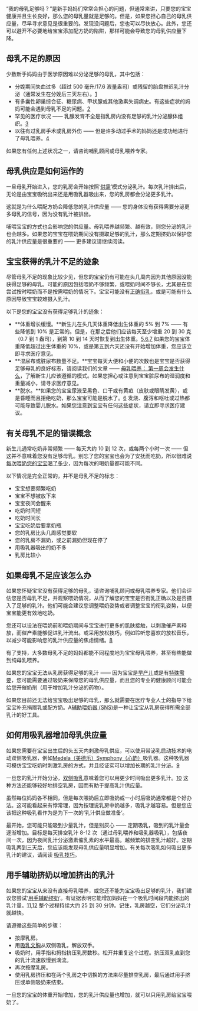“我的母乳足够吗？”是新手妈妈们常常会担心的问题，但通常来讲，只要您的宝宝健康并且生长良好，那么您的母乳量就是足够的。但是，如果您担心自己的母乳供应量，尽早寻求意见是很重要的。发现没问题后，您也可以尽快放心。此外，您还可以避开不必要地给宝宝添加配方奶的陷阱，那样可能会导致您的母乳供应量下降。

## 母乳不足的原因

少数新手妈妈由于医学原因难以分泌足够的母乳，其中包括：

- 分娩期间失血过多（超过 500 毫升/17.6 液量盎司）或残留的胎盘推迟乳汁分泌（通常发生在分娩后三天左右）。[1](https://www.medela.cn/breastfeeding/mums-journey/low-milk-supply#reference)
- 有多囊性卵巢综合征、糖尿病、甲状腺或其他激素失调病史。有这些症状的妈妈可能会遇到母乳不足的问题。[2](https://www.medela.cn/breastfeeding/mums-journey/low-milk-supply#reference)
- 罕见的医疗状况 —— 乳腺发育不全是指乳房内没有足够的乳汁分泌腺体组织。[3](https://www.medela.cn/breastfeeding/mums-journey/low-milk-supply#reference)
- 以往有过乳房手术或乳房外伤 —— 但是许多动过手术的妈妈还是成功地进行了母乳喂养。[4](https://www.medela.cn/breastfeeding/mums-journey/low-milk-supply#reference)

如果您有任何上述状况之一，请咨询哺乳顾问或母乳喂养专家。

## 母乳供应是如何运作的

一旦母乳开始进入，您的乳房会开始按照‘[供需](https://www.medela.cn/breastfeeding/mums-journey/breast-milk-supply-and-demand)’模式分泌乳汁。每次乳汁排出后，无论是由宝宝吸吮出来还是用吸乳器吸出来，您的乳房都会分泌更多乳汁。

这就是为什么喂配方奶会降低您的乳汁供应量 —— 您的身体没有获得需要分泌更多母乳的信号，因为没有乳汁被排出。

哺喂宝宝的方式也会影响您的供应量。母乳喂养越频繁、越有效，则您分泌的乳汁也会越多。如果您的宝宝在喂奶期间没有摄取足够的乳汁，那么定期挤奶以保护您的乳汁供应量是很重要的 —— 更多建议请继续阅读。

## 宝宝获得的乳汁不足的迹象

尽管母乳不足的现象比较少见，但您的宝宝仍有可能在头几周内因为其他原因没能获得足够的母乳。可能的原因包括喂奶不够频繁，或喂奶时间不够长，尤其是在您尝试按时喂奶而不是按需喂奶的情况下。宝宝可能没有[正确衔乳](https://www.medela.cn/breastfeeding/mums-journey/breastfeeding-latch)，或是可能有什么原因导致宝宝较难摄入乳汁。

以下是您的宝宝没有获得足够乳汁的迹象：

- **体重增长缓慢。**新生儿在头几天体重降低出生体重的 5% 到 7% —— 有些降低到 10% 是正常的。但是，在那之后他们应该每天至少增重 20 到 30 克（0.7 到 1 盎司），到第 10 到 14 天时恢复到出生体重。[5,6,7](https://www.medela.cn/breastfeeding/mums-journey/low-milk-supply#reference) 如果您的宝宝体重降低超过出生体重的 10%，或是第五到六天还没有开始增加体重，您应该立即寻求医疗意见。
- **湿尿布或脏尿布数量不足。**宝宝每天大便和小便的次数也是宝宝是否获得足够母乳的良好标志，请阅读我们的文章 —— [母乳喂养： 第一周会发生什么](https://www.medela.cn/breastfeeding/mums-journey/support-newborn)，了解新生儿应该遵循的模式。如果您担心或注意到宝宝脏尿布的湿润度和重量减小，请寻求医疗意见。
- **脱水。**如果您的宝宝尿液呈黑色、口干或有黄疸（皮肤或眼睛发黄），或是昏睡而且拒绝吃奶，那么宝宝可能是脱水了。[6](https://www.medela.cn/breastfeeding/mums-journey/low-milk-supply#reference) 发烧、腹泻和呕吐或过热都可能导致婴儿脱水。如果您注意到宝宝有任何这些症状，请立即寻求医疗建议。

## 有关母乳不足的错误概念

新生儿通常吃奶非常频繁 —— 每天大约 10 到 12 次，或每两个小时一次 —— 但这并不意味着您没有足够母乳。别忘了您的宝宝也会为了安抚而吃奶，所以很难说[每次喂奶您的宝宝喝了多少](https://www.medela.cn/breastfeeding/mums-journey/normal-breastfeeding)，因为每次的喝奶量都可能不同。

以下情况是完全正常的，并不是母乳不足的标志：

- 宝宝想要频繁吃奶
- 宝宝不想被放下来
- 宝宝夜间会醒来
- 吃奶时间短
- 吃奶时间长
- 宝宝吃奶后要拿奶瓶
- 您的乳房比头几周感觉要软
- 您的乳房不漏奶，或之前漏奶但现在停了
- 用吸乳器吸出的奶不多
- 乳房比较小

## 如果母乳不足应该怎么办

如果您怀疑宝宝没有获得足够的母乳，请咨询哺乳顾问或母乳喂养专家。他们会评估您是否母乳不足，并观察喂奶情况，从而了解您的宝宝是否衔乳正确以及是否摄入了足够的乳汁。他们可能会建议您调整喂奶姿势或者调整宝宝的衔乳姿势，以便宝宝能更有效地吃奶。

您还可以设法在喂奶前和喂奶期间与宝宝进行更多的肌肤接触，以刺激催产素释放，而催产素能够促进乳汁流出。或采用放松技巧，例如聆听您喜欢的放松音乐，以减少可能影响您的乳汁供应量的焦虑情绪。[8](https://www.medela.cn/breastfeeding/mums-journey/low-milk-supply#reference)

有了支持，大多数母乳不足的妈妈都能不同程度地为宝宝母乳喂养，甚至有些能做到纯母乳喂养。

如果您的宝宝无法从乳房获得足够的乳汁 —— 因为宝宝是[早产儿](https://www.medela.cn/breastfeeding/mums-journey/premature-baby-feeding)或是有[特殊需要](https://www.medela.cn/breastfeeding/mums-journey/feeding-baby-with-special-needs)，您可能需要通过吸奶来保障您的母乳供应量，而且您的专业的健康顾问可能会给您开催奶剂（用于增加乳汁分泌的药物）。

如果您目前还无法给宝宝吸出足够的母乳，那么就需要在医疗专业人士的指导下给宝宝补充捐赠乳或配方奶。A[辅助喂奶器 (SNS)](https://www.medela.cn/breastfeeding-professionals/products/feeding/supplemental-nursing-system)是一种让宝宝从乳房获得所需全部乳汁的好工具。

## 如何用吸乳器增加母乳供应量

如果您需要在宝宝出生后的头五天内刺激母乳供应，可以使用带泌乳启动技术的电动双侧吸乳器，例如[Medela（美德乐）Symphony（心韵）](https://www.medela.cn/breastfeeding/products/breast-pumps/symphony-rental)吸乳器。这种吸乳器可模仿宝宝吃奶时刺激乳房的方式，并且经证实可以增加长期的乳汁分泌。[9](https://www.medela.cn/breastfeeding/mums-journey/low-milk-supply#reference)

一旦您的乳汁开始分泌，[双侧吸乳](https://www.medela.cn/breastfeeding/mums-journey/double-pumping)意味着您可以用更少时间吸出更多乳汁。[10](https://www.medela.cn/breastfeeding/mums-journey/low-milk-supply#reference) 这种方法还能够较好地排空乳房，因而有助于提高乳汁供应量。

虽然每位妈妈各不相同，但是每次喂奶后立即吸奶或一小时后吸奶通常都是个好办法。这可能看起来有悖常理，因为按理说乳房中奶越多，吸乳才越容易。但是您应该把这种吸乳看作为是为下一次的‘乳汁供应做准备’。

最开始，您可能只能吸到少量乳汁，但是别灰心 —— 定期吸乳，吸到的乳汁量会逐渐增加。目标是每天排空乳汁 8-12 次（通过母乳喂养和吸乳器吸乳），包括夜间一次，因为夜间乳汁分泌激素催乳素的水平最高。越频繁的排空乳汁越好。定期吸乳两到三天后，您应该能发现母乳供应量明显增加。有关每次吸乳如何吸出更多乳汁的建议，请阅读 [吸乳技巧](https://www.medela.cn/breastfeeding/mums-journey/how-to-use-breast-pump)。

## 用手辅助挤奶以增加挤出的乳汁

如果您的宝宝从来没有直接母乳喂养，或您还不能为宝宝吸出足够的乳汁，我们建议您尝试‘[用手辅助挤奶](http://med.stanford.edu/newborns/professional-education/breastfeeding/maximizing-milk-production.html)’。有证据表明它能增加妈妈在一个吸乳时间段内能挤出的乳汁量。[11,12](https://www.medela.cn/breastfeeding/mums-journey/low-milk-supply#reference) 整个过程持续大约 25 到 30 分钟。记住，乳房越空，它们分泌乳汁就越快。

请遵循这些简单的步骤：

- 按摩乳房。
- 用[吸乳文胸](https://www.medela.cn/medela-zh/breastfeeding/products/breast-pumps/pumpingmate)从双侧吸乳，解放双手。
- 吸奶时，用手指和拇指挤压乳房数秒。松开并重复这个过程。挤压双乳直到您的乳汁流速放慢到滴流。
- 再次按摩乳房。
- 使用乳房挤压和在两个乳房之中切换的方法来尽量排空乳房，最后通过用手挤压或单侧吸奶来结束。

一旦您的宝宝的体重开始增加，您的乳汁供应量也增加，就可以只用乳房给宝宝喂奶了。
